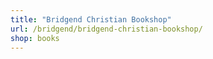 ```yaml
---
title: "Bridgend Christian Bookshop"
url: /bridgend/bridgend-christian-bookshop/
shop: books
---
```

